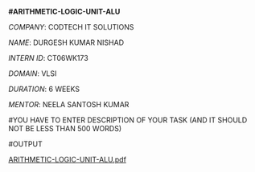 **#ARITHMETIC-LOGIC-UNIT-ALU**

*COMPANY*: CODTECH IT SOLUTIONS

*NAME*: DURGESH KUMAR NISHAD

*INTERN ID*: CT06WK173

*DOMAIN*: VLSI

*DURATION*: 6 WEEKS

*MENTOR*: NEELA SANTOSH KUMAR

#YOU HAVE TO ENTER DESCRIPTION OF YOUR TASK (AND IT SHOULD NOT BE LESS THAN 500 WORDS)

#OUTPUT 

[ARITHMETIC-LOGIC-UNIT-ALU.pdf](https://github.com/user-attachments/files/19769446/ARITHMETIC-LOGIC-UNIT-ALU.pdf)


